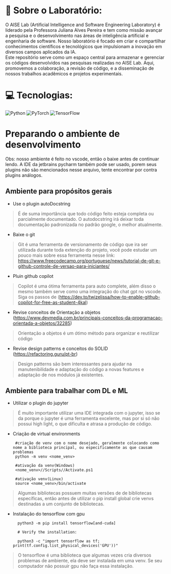 # 🧠 Sobre o Laboratório:
O AISE Lab (Artificial Intelligence and Software Engineering Laboratory) é liderado pela Professora Juliana Alves Pereira e tem como missão avançar a pesquisa e o desenvolvimento nas áreas de inteligência artificial e engenharia de software. Nosso laboratório é focado em criar e compartilhar conhecimentos científicos e tecnológicos que impulsionam a inovação em diversos campos aplicados da IA.<br>Este repositório serve como um espaço central para armazenar e gerenciar os códigos desenvolvidos nas pesquisas realizadas no AISE Lab. Aqui, promovemos a colaboração, a revisão de código, e a disseminação de nossos trabalhos acadêmicos e projetos experimentais.


# 💻 Tecnologias:
![Python](https://img.shields.io/badge/python-3670A0?style=for-the-badge&logo=python&logoColor=ffdd54) ![PyTorch](https://img.shields.io/badge/PyTorch-%23EE4C2C.svg?style=for-the-badge&logo=PyTorch&logoColor=white) ![TensorFlow](https://img.shields.io/badge/TensorFlow-%23FF6F00.svg?style=for-the-badge&logo=TensorFlow&logoColor=white)

# Preparando o ambiente de desenvolvimento
Obs: nosso ambiente é feito no vscode, então o baixe antes de continuar lendo. A IDE da jetbrains pycharm também pode ser usado, porem seus plugins não são mencionados nesse arquivo, tente encontrar por contra plugins análogos.

## Ambiente para propósitos gerais
- Use o plugin autoDocstring

> É de suma importância que todo código feito esteja completa ou parcialmente documentado. O autodocstring irá deixar toda documentação padronizada no padrão google, o melhor atualmente.

- Baixe o git
> Git é uma ferramenta de versionamento de código que ira ser utilizada durante toda extenção do projeto, você pode estudar um pouco mais sobre essa ferramenta nesse link: https://www.freecodecamp.org/portuguese/news/tutorial-de-git-e-github-controle-de-versao-para-iniciantes/


- Pluin github copilot
> Copilot é uma ótima ferramenta para auto complete, além disso o mesmo também serve como uma integração do chat gpt no vscode. Siga os passos de (https://dev.to/twizelissa/how-to-enable-github-copilot-for-free-as-student-4kal)

- Revise conceitos de Orientação a objetos
(https://www.devmedia.com.br/principais-conceitos-da-programacao-orientada-a-objetos/32285)
> Orientação a objetos é um ótimo método para organizar e reutilizar código 

- Revise design patterns e conceitos do SOLID
(https://refactoring.guru/pt-br)
> Design patterns são bem interessantes para ajudar na manutenibilidade e adaptação do código a novas features e adaptação de nos módulos já existentes.


## Ambiente para trabalhar com DL e ML

- Utilizar o plugin do jupyter
> É muito importante utilizar uma IDE integrada com o jupyter, isso se da porque o jupyter é uma ferramenta excelente, mas por si só não possui high light, o que dificulta e atrasa a produção de código. 

- Criação de virtual environments

	   #criação de venv com o nome desejado, geralmente colocando como nome a biblioteca principal, ou especificamente as que causam problemas
	   python -m venv <nome_venv>
	   
	   #ativação da venv(Windows)
	   <nome_venv>//Scripts//Activate.ps1
	   
	   #ativação venv(Linux)
	   source <nome_venv>/bin/activate
	   
> Algumas bibliotecas possuem muitas versões de de bibliotecas específicas, então antes de utilizar o pip install global crie venvs destinadas a um conjunto de bibliotecas.

- Instalação do tensorflow com gpu

        python3 -m pip install tensorflow[and-cuda]

        # Verify the installation:
        
        python3 -c "import tensorflow as tf; print(tf.config.list_physical_devices('GPU'))"
		
> O tensorflow é uma biblioteca que algumas vezes cria diversos problemas de ambiente, ela deve ser instalada em uma venv. Se seu computador não possuir gpu não faça essa instalação.

